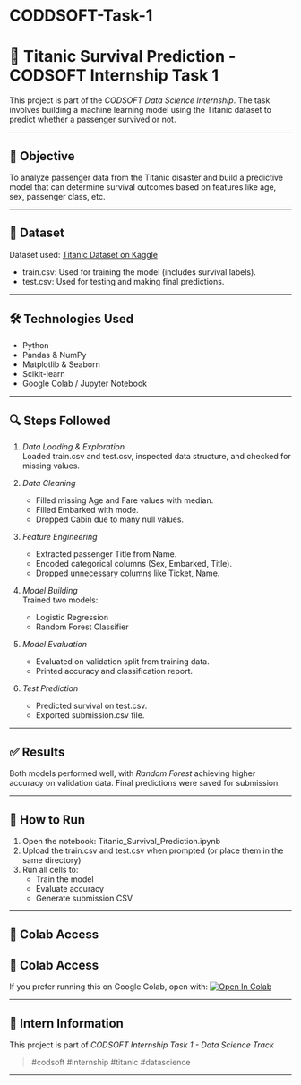 # CODDSOFT-Task-1
# 🚢 Titanic Survival Prediction - CODSOFT Internship Task 1

This project is part of the *CODSOFT Data Science Internship*. The task involves building a machine learning model using the Titanic dataset to predict whether a passenger survived or not.

---

## 📌 Objective

To analyze passenger data from the Titanic disaster and build a predictive model that can determine survival outcomes based on features like age, sex, passenger class, etc.

---

## 🧠 Dataset

Dataset used: [Titanic Dataset on Kaggle](https://www.kaggle.com/datasets/yasserh/titanic-dataset)

- train.csv: Used for training the model (includes survival labels).
- test.csv: Used for testing and making final predictions.

---

## 🛠 Technologies Used

- Python
- Pandas & NumPy
- Matplotlib & Seaborn
- Scikit-learn
- Google Colab / Jupyter Notebook

---

## 🔍 Steps Followed

1. *Data Loading & Exploration*  
   Loaded train.csv and test.csv, inspected data structure, and checked for missing values.

2. *Data Cleaning*  
   - Filled missing Age and Fare values with median.  
   - Filled Embarked with mode.  
   - Dropped Cabin due to many null values.

3. *Feature Engineering*  
   - Extracted passenger Title from Name.  
   - Encoded categorical columns (Sex, Embarked, Title).  
   - Dropped unnecessary columns like Ticket, Name.

4. *Model Building*  
   Trained two models:
   - Logistic Regression
   - Random Forest Classifier

5. *Model Evaluation*  
   - Evaluated on validation split from training data.  
   - Printed accuracy and classification report.

6. *Test Prediction*  
   - Predicted survival on test.csv.  
   - Exported submission.csv file.

---

## ✅ Results

Both models performed well, with *Random Forest* achieving higher accuracy on validation data. Final predictions were saved for submission.

---

## 🚀 How to Run

1. Open the notebook: Titanic_Survival_Prediction.ipynb
2. Upload the train.csv and test.csv when prompted (or place them in the same directory)
3. Run all cells to:
   - Train the model
   - Evaluate accuracy
   - Generate submission CSV

---

## 🔗 Colab Access

## 🔗 Colab Access
If you prefer running this on Google Colab, open with:
[![Open In Colab](https://colab.research.google.com/assets/colab-badge.svg)](https://colab.research.google.com/github/Hari03750/CODSOFT-Task-1/blob/main/Titanic_Survival_Prediction.ipynb)







---

## 📌 Intern Information

This project is part of *CODSOFT Internship Task 1 - Data Science Track*  
> #codsoft #internship #titanic #datascience

---
